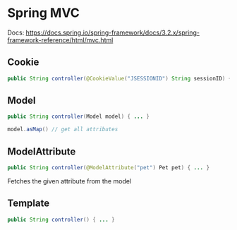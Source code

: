 # Spring MVC

Docs: https://docs.spring.io/spring-framework/docs/3.2.x/spring-framework-reference/html/mvc.html

## Cookie

```java
public String controller(@CookieValue("JSESSIONID") String sessionID) { ... }
```

## Model

```java
public String controller(Model model) { ... }

model.asMap() // get all attributes
```

## ModelAttribute

```java
public String controller(@ModelAttribute("pet") Pet pet) { ... }
```
Fetches the given attribute from the model

## Template

```java
public String controller() { ... }
```
